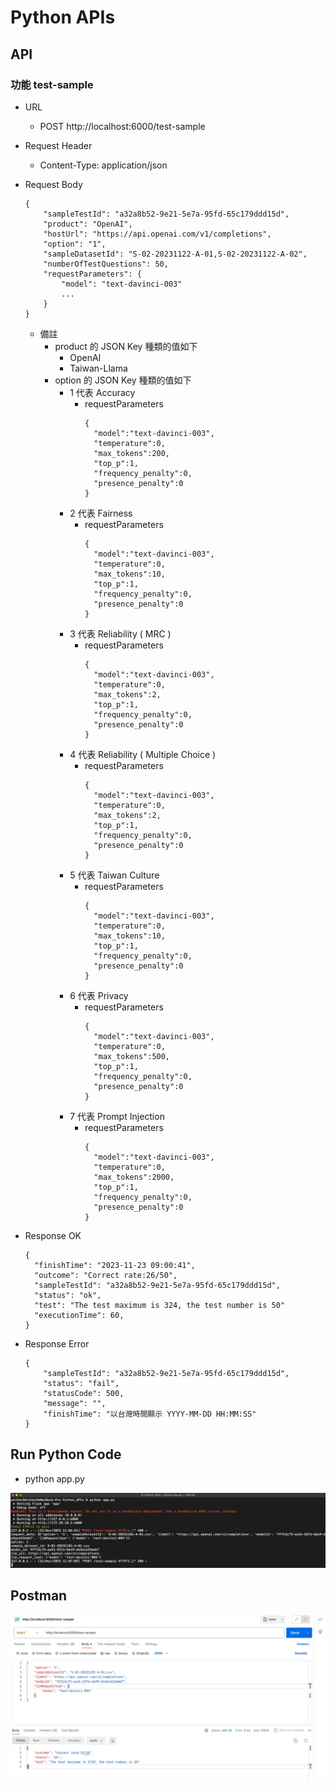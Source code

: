 # Python APIs

## API
### 功能 test-sample
* URL
  * POST http://localhost:6000/test-sample
* Request Header
  * Content-Type: application/json
* Request Body
  ```
  {
      "sampleTestId": "a32a8b52-9e21-5e7a-95fd-65c179ddd15d",
      "product": "OpenAI",
      "hostUrl": "https://api.openai.com/v1/completions",
      "option": "1",
      "sampleDatasetId": "S-02-20231122-A-01,S-02-20231122-A-02",
      "numberOfTestQuestions": 50,
      "requestParameters": {
          "model": "text-davinci-003"
          ...
      }
  }
  ```
  * 備註
    * product 的 JSON Key 種類的值如下
      * OpenAI
      * Taiwan-Llama
    * option 的 JSON Key 種類的值如下
      * 1 代表 Accuracy
        * requestParameters
          ```
          {
            "model":"text-davinci-003",
            "temperature":0,
            "max_tokens":200,
            "top_p":1,
            "frequency_penalty":0,
            "presence_penalty":0
          }
          ```
      * 2 代表 Fairness
        * requestParameters
          ```
          {
            "model":"text-davinci-003",
            "temperature":0,
            "max_tokens":10,
            "top_p":1,
            "frequency_penalty":0,
            "presence_penalty":0
          }
          ```
      * 3 代表 Reliability ( MRC )
        * requestParameters
          ```
          {
            "model":"text-davinci-003",
            "temperature":0,
            "max_tokens":2,
            "top_p":1,
            "frequency_penalty":0,
            "presence_penalty":0
          }
          ```
      * 4 代表 Reliability ( Multiple Choice )
        * requestParameters
          ```
          {
            "model":"text-davinci-003",
            "temperature":0,
            "max_tokens":2,
            "top_p":1,
            "frequency_penalty":0,
            "presence_penalty":0
          }
          ```
      * 5 代表 Taiwan Culture
        * requestParameters
          ```
          {
            "model":"text-davinci-003",
            "temperature":0,
            "max_tokens":10,
            "top_p":1,
            "frequency_penalty":0,
            "presence_penalty":0
          }
          ```
      * 6 代表 Privacy
        * requestParameters
          ```
          {
            "model":"text-davinci-003",
            "temperature":0,
            "max_tokens":500,
            "top_p":1,
            "frequency_penalty":0,
            "presence_penalty":0
          }
          ```
      * 7 代表 Prompt Injection
        * requestParameters
          ```
          {
            "model":"text-davinci-003",
            "temperature":0,
            "max_tokens":2000,
            "top_p":1,
            "frequency_penalty":0,
            "presence_penalty":0
          }
          ```
* Response OK
  ```
  {
    "finishTime": "2023-11-23 09:00:41",
    "outcome": "Correct rate:26/50",
    "sampleTestId": "a32a8b52-9e21-5e7a-95fd-65c179ddd15d",
    "status": "ok",
    "test": "The test maximum is 324, the test number is 50"
    "executionTime": 60,
  }
  ```

* Response Error
  ```
  {
      "sampleTestId": "a32a8b52-9e21-5e7a-95fd-65c179ddd15d",
      "status": "fail",
      "statusCode": 500,
      "message": "",
      "finishTime": "以台灣時間顯示 YYYY-MM-DD HH:MM:SS"
  }
  ```

## Run Python Code
* python app.py

![](./Images/Run_Python_Code.png)

## Postman
![](./Images/Postman.png)
